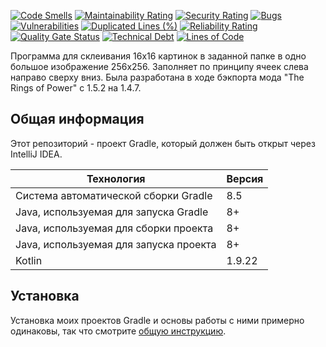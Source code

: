 [![Code Smells](https://sonarcloud.io/api/project_badges/measure?project=Hummel009_MC-Sprite-Creator&metric=code_smells)](https://sonarcloud.io/summary/overall?id=Hummel009_MC-Sprite-Creator)
[![Maintainability Rating](https://sonarcloud.io/api/project_badges/measure?project=Hummel009_MC-Sprite-Creator&metric=sqale_rating)](https://sonarcloud.io/summary/overall?id=Hummel009_MC-Sprite-Creator)
[![Security Rating](https://sonarcloud.io/api/project_badges/measure?project=Hummel009_MC-Sprite-Creator&metric=security_rating)](https://sonarcloud.io/summary/overall?id=Hummel009_MC-Sprite-Creator)
[![Bugs](https://sonarcloud.io/api/project_badges/measure?project=Hummel009_MC-Sprite-Creator&metric=bugs)](https://sonarcloud.io/summary/overall?id=Hummel009_MC-Sprite-Creator)
[![Vulnerabilities](https://sonarcloud.io/api/project_badges/measure?project=Hummel009_MC-Sprite-Creator&metric=vulnerabilities)](https://sonarcloud.io/summary/overall?id=Hummel009_MC-Sprite-Creator)
[![Duplicated Lines (%)](https://sonarcloud.io/api/project_badges/measure?project=Hummel009_MC-Sprite-Creator&metric=duplicated_lines_density)](https://sonarcloud.io/summary/overall?id=Hummel009_MC-Sprite-Creator)
[![Reliability Rating](https://sonarcloud.io/api/project_badges/measure?project=Hummel009_MC-Sprite-Creator&metric=reliability_rating)](https://sonarcloud.io/summary/overall?id=Hummel009_MC-Sprite-Creator)
[![Quality Gate Status](https://sonarcloud.io/api/project_badges/measure?project=Hummel009_MC-Sprite-Creator&metric=alert_status)](https://sonarcloud.io/summary/overall?id=Hummel009_MC-Sprite-Creator)
[![Technical Debt](https://sonarcloud.io/api/project_badges/measure?project=Hummel009_MC-Sprite-Creator&metric=sqale_index)](https://sonarcloud.io/summary/overall?id=Hummel009_MC-Sprite-Creator)
[![Lines of Code](https://sonarcloud.io/api/project_badges/measure?project=Hummel009_MC-Sprite-Creator&metric=ncloc)](https://sonarcloud.io/summary/overall?id=Hummel009_MC-Sprite-Creator)

Программа для склеивания 16х16 картинок в заданной папке в одно большое изображение 256х256. Заполняет по принципу ячеек слева направо сверху вниз. Была разработана в ходе бэкпорта мода "The Rings of Power" с 1.5.2 на 1.4.7.

## Общая информация

Этот репозиторий - проект Gradle, который должен быть открыт через IntelliJ IDEA.

| Технология                             | Версия |
|----------------------------------------|--------|
| Система автоматической сборки Gradle   | 8.5    |
| Java, используемая для запуска Gradle  | 8+     |
| Java, используемая для сборки проекта  | 8+     |
| Java, используемая для запуска проекта | 8+     |
| Kotlin                                 | 1.9.22 |

## Установка

Установка моих проектов Gradle и основы работы с ними примерно одинаковы, так что
смотрите [общую инструкцию](https://github.com/Hummel009/The-Rings-of-Power#readme).

